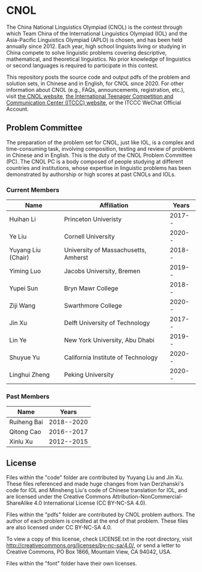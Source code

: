 # CNOL
The China National Linguistics Olympiad (CNOL) is the contest through which Team China of the International Linguistics Olympiad (IOL) and the Asia-Pacific Linguistics Olympiad (APLO) is chosen, and has been held annually since 2012. 
Each year, high school linguists living or studying in China compete to solve linguistic problems covering descriptive, mathematical, and theoretical linguistics. 
No prior knowledge of linguistics or second languages is required to participate in this contest.

This repository posts the source code and output pdfs of the problem and solution sets, in Chinese and in English, for CNOL since 2020.
For other information about CNOL (e.g., FAQs, announcements, registration, etc.), visit [the CNOL website](http://www.ioling.org.cn), [the International Teenager Competition and Communication Center (ITCCC) website](http://www.it3c.org), or the ITCCC WeChat Official Account.
## Problem Committee
The preparation of the problem set for CNOL, just like IOL, is a complex and time-consuming task, involving composition, testing and review of problems in Chinese and in English.
This is the duty of the CNOL Problem Committee (PC).
The CNOL PC is a body composed of people studying at different countries and institutions, whose expertise in linguistic problems has been demonstrated by authorship or high scores at past CNOLs and IOLs.
### Current Members
|Name|Affiliation|Years|
|---|---|---|
|Huihan Li|Princeton Univeristy|2017--|
|Ye Liu|Cornell University|2020--|
|Yuyang Liu (Chair)|University of Massachusetts, Amherst|2018--|
|Yiming Luo|Jacobs University, Bremen|2019--|
|Yupei Sun|Bryn Mawr College|2018--|
|Ziji Wang|Swarthmore College|2020--|
|Jin Xu|Delft University of Technology|2017--|
|Lin Ye|New York University, Abu Dhabi|2019--|
|Shuyue Yu|California Institute of Technology|2020--|
|Linghui Zheng|Peking University|2020--|
### Past Members
|Name|Years|
|---|---|
|Ruiheng Bai|2018--2020|
|Qitong Cao|2016--2017|
|Xinlu Xu|2012--2015|
## License
Files within the "code" folder are contributed by Yuyang Liu and Jin Xu.
These files referenced and made huge changes from Ivan Derzhanski's code for IOL and Minsheng Liu's code of Chinese translation for IOL, and are licensed under the Creative Commons Attribution-NonCommercial-ShareAlike 4.0 International License (CC BY-NC-SA 4.0).

Files within the "pdfs" folder are contributed by CNOL problem authors.
The author of each problem is credited at the end of that problem.
These files are also licensed under CC BY-NC-SA 4.0.

To view a copy of this license, check LICENSE.txt in the root directory, visit http://creativecommons.org/licenses/by-nc-sa/4.0/, or send a letter to Creative Commons, PO Box 1866, Mountain View, CA 94042, USA.

Files within the "font" folder have their own licenses. 

